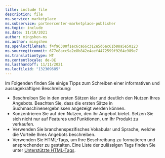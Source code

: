 ```yaml
---
title: include file
description: file
ms.service: marketplace
ms.subservice: partnercenter-marketplace-publisher
ms.topic: include
ms.date: 11/10/2021
author: mingshen-ms
ms.author: mingshen
ms.openlocfilehash: f4f96300f1ec6ca66c312e5d6ac61b88a5e50123
ms.sourcegitcommit: 677e8acc9a2e8b842e4aef4472599f9264e989e7
ms.translationtype: HT
ms.contentlocale: de-DE
ms.lasthandoff: 11/11/2021
ms.locfileid: "132309685"
---
```

Im Folgenden finden Sie einige Tipps zum Schreiben einer informativen und aussagekräftigen Beschreibung:

- Beschreiben Sie in den ersten Sätzen klar und deutlich den Nutzen Ihres Angebots. Beachten Sie, dass die ersten Sätze in Suchmaschinenergebnissen angezeigt werden können.
- Konzentrieren Sie auf den Nutzen, den Ihr Angebot bietet. Setzen Sie sich nicht nur auf Features und Funktionen, um Ihr Produkt zu verkaufen.
- Verwenden Sie branchenspezifisches Vokabular und Sprache, welche die Vorteile Ihres Angebots beschreiben.
- Verwenden Sie HTML-Tags, um Ihre Beschreibung zu formatieren und ansprechender zu gestalten. Eine Liste der zulässigen Tags finden Sie unter [Unterstützte HTML-Tags](../supported-html-tags.md).
